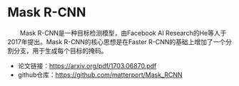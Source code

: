 # Mask R-CNN
&emsp;&emsp;Mask R-CNN是一种目标检测模型，由Facebook AI Research的He等人于2017年提出。Mask R-CNN的核心思想是在Faster R-CNN的基础上增加了一个分割分支，用于生成每个目标的掩码。

- 论文链接：https://arxiv.org/pdf/1703.06870.pdf
- github仓库：https://github.com/matterport/Mask_RCNN
